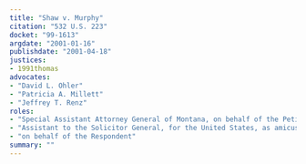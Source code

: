 ```yaml
---
title: "Shaw v. Murphy"
citation: "532 U.S. 223"
docket: "99-1613"
argdate: "2001-01-16"
publishdate: "2001-04-18"
justices:
- 1991thomas
advocates:
- "David L. Ohler"
- "Patricia A. Millett"
- "Jeffrey T. Renz"
roles:
- "Special Assistant Attorney General of Montana, on behalf of the Petitioners"
- "Assistant to the Solicitor General, for the United States, as amicus curiae, supporting the Petitioners"
- "on behalf of the Respondent"
summary: ""
---
```


